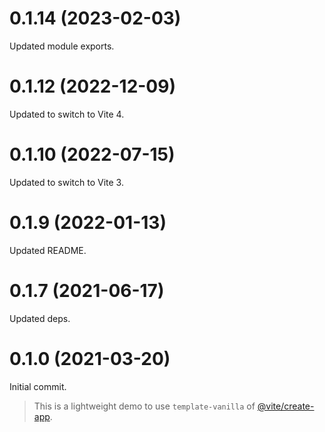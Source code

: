 # 0.1.14 (2023-02-03)

Updated module exports.

# 0.1.12 (2022-12-09)

Updated to switch to Vite 4.

# 0.1.10 (2022-07-15)

Updated to switch to Vite 3.

# 0.1.9 (2022-01-13)

Updated README.

# 0.1.7 (2021-06-17)

Updated deps.

# 0.1.0 (2021-03-20)

Initial commit.

> This is a lightweight demo to use `template-vanilla` of [@vite/create-app](https://github.com/vitejs/vite/tree/main/packages/create-app).
